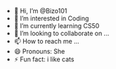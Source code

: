 - 👋 Hi, I’m @Bizo101
- 👀 I’m interested in Coding
- 🌱 I’m currently learning CS50
- 💞️ I’m looking to collaborate on ...
- 📫 How to reach me ...
- 😄 Pronouns: She
- ⚡ Fun fact: i like cats

<!---
Bizo101/Bizo101 is a ✨ special ✨ repository because its `README.md` (this file) appears on your GitHub profile.
You can click the Preview link to take a look at your changes.
--->
